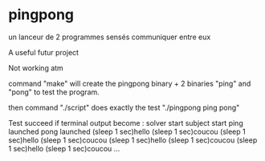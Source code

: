 # pingpong
un lanceur de 2 programmes sensés communiquer entre eux

A useful futur project

Not working atm

command "make" will create the pingpong binary + 2 binaries "ping" and "pong" to test the program.

then command "./script" does exactly the test "./pingpong ping pong"

Test succeed if terminal output become :
solver start
subject start
ping launched
pong launched
(sleep 1 sec)hello
(sleep 1 sec)coucou
(sleep 1 sec)hello
(sleep 1 sec)coucou
(sleep 1 sec)hello
(sleep 1 sec)coucou
(sleep 1 sec)hello
(sleep 1 sec)coucou
...